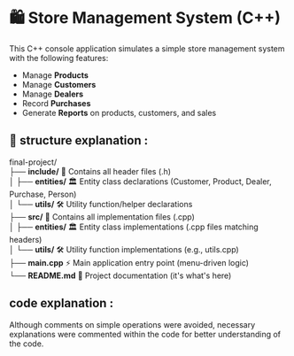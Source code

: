 # 🛍️ Store Management System (C++)

This C++ console application simulates a simple store management system with the following features:

- Manage **Products**
- Manage **Customers**
- Manage **Dealers**
- Record **Purchases**
- Generate **Reports** on products, customers, and sales


## 📁 structure explanation : 
final-project/  
├── **include/**          📁 Contains all header files (.h)  
│   ├── **entities/**     🏛️ Entity class declarations (Customer, Product, Dealer, Purchase, Person)  
│   └── **utils/**        🛠️ Utility function/helper declarations  
├── **src/**              📁 Contains all implementation files (.cpp)  
│   ├── **entities/**     🏛️ Entity class implementations (.cpp files matching headers)  
│   └── **utils/**        🛠️ Utility function implementations (e.g., utils.cpp)  
├── **main.cpp**          ⚡ Main application entry point (menu-driven logic)  
└── **README.md**         📖 Project documentation (it's what's here) 
## code explanation :
 Although comments on simple operations were avoided, necessary explanations were commented within the code for better understanding of the code.
